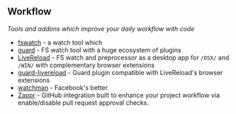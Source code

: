 
## Workflow
*Tools and addons which improve your daily workflow with code*

* [fswatch](https://github.com/alandipert/fswatch) - a watch tool which
* [guard](https://github.com/guard/guard) - FS watch tool with a huge ecosystem of plugins
* [LiveReload](http://livereload.com/) - FS watch and preprocessor as a desktop app for `/OSX/` and `/WIN/` with complementary browser extensions
* [guard-livereload](https://github.com/guard/guard-livereload) - Guard plugin compatible with LiveReload's browser extensions
* [watchman](https://github.com/facebook/watchman) - Facebook's better
* [Zappr](https://github.com/zalando/zappr) - GitHub integration built to enhance your project workflow via enable/disable pull request approval checks.
